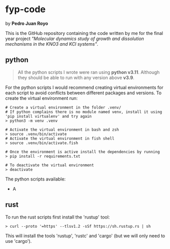 # fyp-code

by **Pedro Juan Royo**

This is the GitHub repository containing the code written by me for the final year project *"Molecular dynamics study of growth and dissolution mechanisms in the KNO3 and KCl systems"*.

## python

> All the python scripts I wrote were ran using **python v3.11**. Although they should be able to run with any version above **v3.9**.

For the python scripts I would recommend creating virtual environments for each script to avoid conflicts between different packages and versions. To create the virtual environment run:

```shell
# Create a virtual environment in the folder .venv/
# If python complains there is no module named venv, install it using 'pip install virtualenv' and try again
> python3 -m venv .venv

# Activate the virtual environment in bash and zsh
> source .venv/bin/activate
# Activate the virtual environment in fish shell
> source .venv/bin/activate.fish

# Once the environment is active install the dependencies by running
> pip install -r requirements.txt

# To deactivate the virtual environment
> deactivate
```

The python scripts available:

- A

## rust

To run the rust scripts first install the 'rustup' tool:

```shell
> curl --proto '=https' --tlsv1.2 -sSf https://sh.rustup.rs | sh
```

This will install the tools 'rustup', 'rustc' and 'cargo' (but we will only need to use 'cargo').
